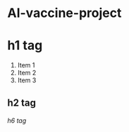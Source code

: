 # AI-vaccine-project

# <h1> h1 tag
  1. Item 1
  1. Item 2
  1. Item 3
## <h2> h2 tag
<h6> h6 tag  
  
